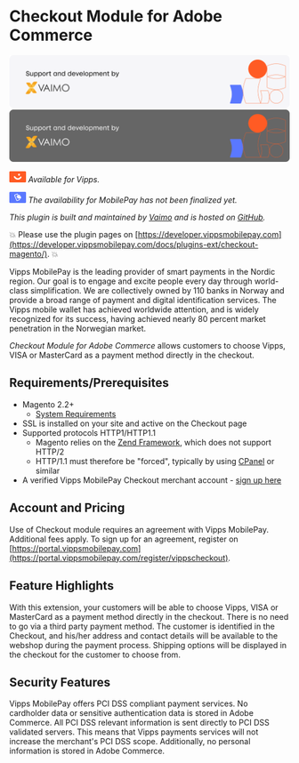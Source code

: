 <!-- START_METADATA
---
title: Vipps Checkout Module for Adobe Commerce
sidebar_position: 1
description: Checkout Module for Adobe Commerce allows customers to choose Vipps, VISA or MasterCard as a payment method directly in the checkout.
pagination_next: null
pagination_prev: null
---
END_METADATA -->

# Checkout Module for Adobe Commerce

![Support and development by Vaimo ](./docs/images/vaimo.svg#gh-light-mode-only)![Support and development by Vaimo](./docs/images/vaimo_dark.svg#gh-dark-mode-only)

![Vipps](./docs/images/vipps.png) *Available for Vipps.*

![MobilePay](./docs/images/mp.png) *The availability for MobilePay has not been finalized yet.*


*This plugin is built and maintained by [Vaimo](https://www.vaimo.com/) and is hosted on [GitHub](https://github.com/vippsas/vipps-checkout-magento).*

<!-- START_COMMENT -->
💥 Please use the plugin pages on [https://developer.vippsmobilepay.com](https://developer.vippsmobilepay.com/docs/plugins-ext/checkout-magento/). 💥
<!-- END_COMMENT -->

Vipps MobilePay is the leading provider of smart payments in the Nordic region. Our goal is to engage and excite people every day through world-class simplification. We are collectively owned by 110 banks in Norway and provide a broad range of payment and digital identification services. The Vipps mobile wallet has achieved worldwide attention, and is widely recognized for its success, having achieved nearly 80 percent market penetration in the Norwegian market.

*Checkout Module for Adobe Commerce* allows customers to choose Vipps, VISA or MasterCard as a payment method directly in the checkout.

## Requirements/Prerequisites

* Magento 2.2+
  * [System Requirements](https://developer.adobe.com/commerce/docs/)
* SSL is installed on your site and active on the Checkout page
* Supported protocols HTTP1/HTTP1.1
  * Magento relies on the [Zend Framework](https://framework.zend.com), which does not support HTTP/2
  * HTTP/1.1 must therefore be "forced", typically by using [CPanel](https://api.docs.cpanel.net/) or similar
* A verified Vipps MobilePay Checkout merchant account - [sign up here](https://portal.vippsmobilepay.com/register/vippscheckout)

## Account and Pricing

Use of Checkout module requires an agreement with Vipps MobilePay. Additional fees apply.
To sign up for an agreement, register on [https://portal.vippsmobilepay.com](https://portal.vippsmobilepay.com/register/vippscheckout).

## Feature Highlights

With this extension, your customers will be able to choose Vipps, VISA or MasterCard as a payment method directly in the checkout. There is no need to go via a third party payment method. The customer is identified in the Checkout, and his/her address and contact details will be available to the webshop during the payment process. Shipping options will be displayed in the checkout for the customer to choose from.

## Security Features

Vipps MobilePay offers PCI DSS compliant payment services. No cardholder data or sensitive authentication data is stored in Adobe Commerce. All PCI DSS relevant information is sent directly to PCI DSS validated servers. This means that Vipps payments services will not increase the merchant's PCI DSS scope. Additionally, no personal information is stored in Adobe Commerce.

